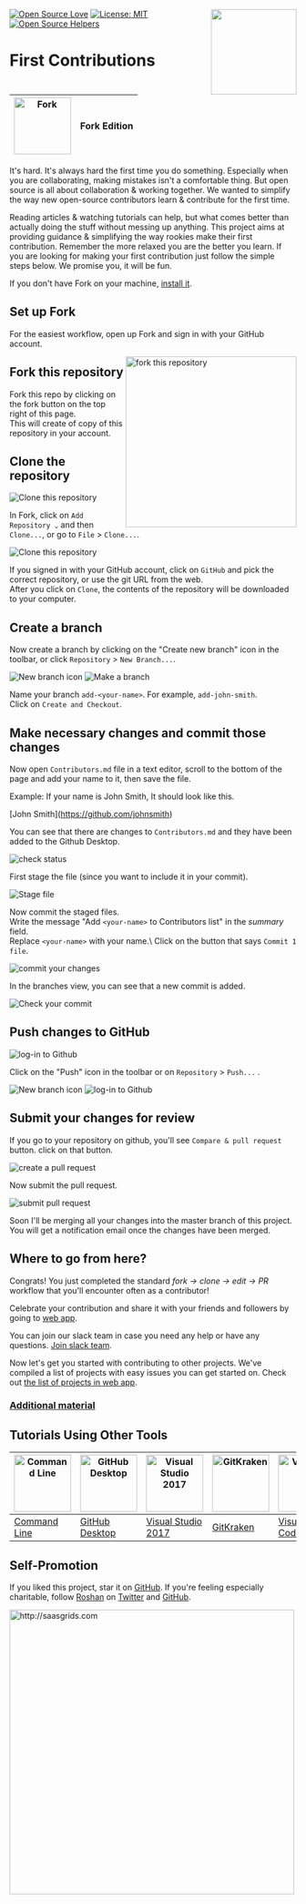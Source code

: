 [![Open Source Love](https://badges.frapsoft.com/os/v1/open-source.svg?v=103)](https://github.com/ellerbrock/open-source-badges/)
[<img align="right" width="150" src="assets/join-slack-team.png">](https://join.slack.com/t/firstcontributors/shared_invite/enQtMzE1MTYwNzI3ODQ0LTZiMDA2OGI2NTYyNjM1MTFiNTc4YTRhZTg4OWZjMzA0ZWZmY2UxYzVkMzI1ZmVmOWI4ODdkZWQwNTM2NDVmNjY)
[![License: MIT](https://img.shields.io/badge/License-MIT-green.svg)](https://opensource.org/licenses/MIT)
[![Open Source Helpers](https://www.codetriage.com/roshanjossey/first-contributions/badges/users.svg)](https://www.codetriage.com/roshanjossey/first-contributions)


# First Contributions

|<img alt="Fork" src="https://git-fork.com/images/logo.png" width="100">|Fork Edition|
|---|---|

It's hard. It's always hard the first time you do something.
Especially when you are collaborating, making mistakes isn't a comfortable thing.
But open source is all about collaboration & working together.
We wanted to simplify the way new open-source contributors learn & contribute for the first time.

Reading articles & watching tutorials can help, but what comes better than actually doing the stuff without messing up anything.
This project aims at providing guidance & simplifying the way rookies make their first contribution.
Remember the more relaxed you are the better you learn.
If you are looking for making your first contribution just follow the simple steps below.
We promise you, it will be fun.

If you don't have Fork on your machine, [install it](https://git-fork.com).

## Set up Fork

For the easiest workflow, open up Fork and sign in with your GitHub account.

<img align="right" width="300" src="assets/fork.png" alt="fork this repository" />

## Fork this repository

Fork this repo by clicking on the fork button on the top right of this page.\
This will create of copy of this repository in your account.

## Clone the repository

<img style="left;" src="assets/fork-clone1.png" alt="Clone this repository" />

In Fork, click on `Add Repository ⌄` and then `Clone...`, or go to `File` > `Clone...`.

<img style="left;" src="assets/fork-clone2.png" alt="Clone this repository" />

If you signed in with your GitHub account, click on `GitHub` and pick the correct repository, or use the git URL from the web.\
After you click on `Clone`, the contents of the repository will be downloaded to your computer.

## Create a branch

Now create a branch by clicking on the "Create new branch" icon in the toolbar, or click `Repository` > `New Branch...`.

<img style="center;" src="assets/fork-new-branch-icon.png" alt="New branch icon" />

<img style="left;" src="assets/fork-branch1.png" alt="Make a branch" />

Name your branch `add-<your-name>`. For example, `add-john-smith`.\
Click on `Create and Checkout`.

## Make necessary changes and commit those changes

Now open `Contributors.md` file in a text editor, scroll to the bottom of the page and add your name to it, then save the file. 

Example: If your name is John Smith, It should look like this.

\[John Smith](https://github.com/johnsmith)

You can see that there are changes to `Contributors.md` and they have been added to the Github Desktop.

<img style="left;" src="assets/fork-commit1.png" alt="check status" />

First stage the file (since you want to include it in your commit).

<img style="left;" src="assets/fork-commit2.png" alt="Stage file" />

Now commit the staged files.\
Write the message "Add `<your-name>` to Contributors list" in the *summary* field.\
Replace `<your-name>` with your name.\ 
Click on the button that says `Commit 1 file`.

<img style="left;" src="assets/fork-commit3.png" alt="commit your changes" />

In the branches view, you can see that a new commit is added.

<img style="left;" src="assets/fork-commit4.png" alt="Check your commit" />

## Push changes to GitHub

<img style="left;" src="assets/fork-push-icon.png" alt="log-in to Github" />

Click on the "Push" icon in the toolbar or on `Repository` > `Push...` .

<img style="center;" src="assets/fork-push-icon.png" alt="New branch icon" />

<img style="left;" src="assets/fork-push1.png" alt="log-in to Github" />

## Submit your changes for review

If you go to your repository on github, you'll see  `Compare & pull request` button. click on that button.

<img style="left;" src="assets/compare-and-pull.png" alt="create a pull request" />

Now submit the pull request.

<img style="left;" src="assets/submit-pull-request.png" alt="submit pull request" />

Soon I'll be merging all your changes into the master branch of this project. You will get a notification email once the changes have been merged.

## Where to go from here?

Congrats!  You just completed the standard _fork -> clone -> edit -> PR_ workflow that you'll encounter often as a contributor!

Celebrate your contribution and share it with your friends and followers by going to [web app](https://roshanjossey.github.io/first-contributions/#social-share).

You can join our slack team in case you need any help or have any questions. [Join slack team](https://join.slack.com/t/firstcontributors/shared_invite/enQtMzE1MTYwNzI3ODQ0LTZiMDA2OGI2NTYyNjM1MTFiNTc4YTRhZTg4OWZjMzA0ZWZmY2UxYzVkMzI1ZmVmOWI4ODdkZWQwNTM2NDVmNjY).

Now let's get you started with contributing to other projects. We've compiled a list of projects with easy issues you can get started on. Check out [the list of projects in web app](https://roshanjossey.github.io/first-contributions/#project-list).

### [Additional material](additional-material/git_workflow_senarios/additional-material.md)


## Tutorials Using Other Tools

|<a href="README.md"><img alt="Command Line" src="http://cdn.osxdaily.com/wp-content/uploads/2014/08/terminal-icon-osx-150x150.png" width="100"></a>|<a href="github-desktop-tutorial.md"><img alt="GitHub Desktop" src="https://desktop.github.com/images/desktop-icon.svg" width="100"></a>|<a href="github-windows-vs2017-tutorial.md"><img alt="Visual Studio 2017" src="https://www.visualstudio.com/wp-content/uploads/2017/11/microsoft-visual-studio.svg" width="100"></a>|<a href="gitkraken-tutorial.md"><img alt="GitKraken" src="/assets/gk-icon.png" width="100"></a>|<a href="github-windows-vs-code-tutorial.md"><img alt="VS Code" src="https://upload.wikimedia.org/wikipedia/commons/2/2d/Visual_Studio_Code_1.18_icon.svg" width=100></a>|
|---|---|---|---|---|
|[Command Line](README.md)|[GitHub Desktop](github-desktop-tutorial.md)|[Visual Studio 2017](github-windows-vs2017-tutorial.md)|[GitKraken](gitkraken-tutorial.md)|[Visual Studio Code](github-windows-vs-code-tutorial.md)|

## Self-Promotion

If you liked this project, star it on [GitHub](https://github.com/Roshanjossey/first-contributions).
If you're feeling especially charitable, follow [Roshan](https://roshanjossey.github.io/) on
[Twitter](https://twitter.com/sudo__bangbang) and
[GitHub](https://github.com/roshanjossey).

<a href="http://saasgrids.com"> <img alt="http://saasgrids.com" src="assets/saasgrids-banner.png" width="500"></a>
